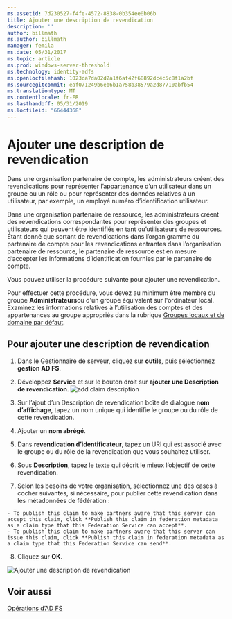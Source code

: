 ```yaml
---
ms.assetid: 7d230527-f4fe-4572-8838-0b354ee0b06b
title: Ajouter une description de revendication
description: ''
author: billmath
ms.author: billmath
manager: femila
ms.date: 05/31/2017
ms.topic: article
ms.prod: windows-server-threshold
ms.technology: identity-adfs
ms.openlocfilehash: 1023ca7da02d2a1f6af42f68892dc4c5c8f1a2bf
ms.sourcegitcommit: eaf071249b6eb6b1a758b38579a2d87710abfb54
ms.translationtype: MT
ms.contentlocale: fr-FR
ms.lasthandoff: 05/31/2019
ms.locfileid: "66444368"
---
```

# <a name="add-a-claim-description"></a>Ajouter une description de revendication


Dans une organisation partenaire de compte, les administrateurs créent des revendications pour représenter l’appartenance d’un utilisateur dans un groupe ou un rôle ou pour représenter des données relatives à un utilisateur, par exemple, un employé numéro d’identification utilisateur.

Dans une organisation partenaire de ressource, les administrateurs créent des revendications correspondantes pour représenter des groupes et utilisateurs qui peuvent être identifiés en tant qu’utilisateurs de ressources. Étant donné que sortant de revendications dans l’organigramme du partenaire de compte pour les revendications entrantes dans l’organisation partenaire de ressource, le partenaire de ressource est en mesure d’accepter les informations d’identification fournies par le partenaire de compte. 

Vous pouvez utiliser la procédure suivante pour ajouter une revendication.

Pour effectuer cette procédure, vous devez au minimum être membre du groupe **Administrateurs**ou d'un groupe équivalent sur l'ordinateur local.  Examinez les informations relatives à l’utilisation des comptes et des appartenances au groupe appropriés dans la rubrique [Groupes locaux et de domaine par défaut](https://go.microsoft.com/fwlink/?LinkId=83477).

## <a name="to-add-a-claim-description"></a>Pour ajouter une description de revendication

1. Dans le Gestionnaire de serveur, cliquez sur **outils**, puis sélectionnez **gestion AD FS**. 

2. Développez **Service** et sur le bouton droit sur **ajouter une Description de revendication**.
   ![add claim description](media/Add-a-Claim-Description/claimdesc1.png)

3. Sur l’ajout d’un Description de revendication boîte de dialogue **nom d’affichage**, tapez un nom unique qui identifie le groupe ou du rôle de cette revendication.

4. Ajouter un **nom abrégé**.

5. Dans **revendication d’identificateur**, tapez un URI qui est associé avec le groupe ou du rôle de la revendication que vous souhaitez utiliser.

6. Sous **Description**, tapez le texte qui décrit le mieux l’objectif de cette revendication.

7. Selon les besoins de votre organisation, sélectionnez une des cases à cocher suivantes, si nécessaire, pour publier cette revendication dans les métadonnées de fédération :


~~~
- To publish this claim to make partners aware that this server can accept this claim, click **Publish this claim in federation metadata as a claim type that this Federation Service can accept**.
- To publish this claim to make partners aware that this server can issue this claim, click **Publish this claim in federation metadata as a claim type that this Federation Service can send**.
~~~

8. Cliquez sur **OK**.

![Ajouter une description de revendication](media/Add-a-Claim-Description/claimdesc2.png)


## <a name="see-also"></a>Voir aussi  
[Opérations d’AD FS](../../ad-fs/AD-FS-2016-Operations.md) 
